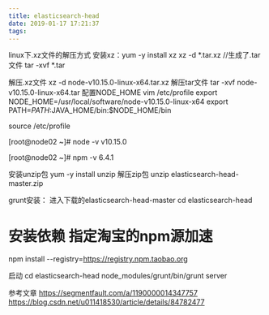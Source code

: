 ```yaml
---
title: elasticsearch-head
date: 2019-01-17 17:21:37
tags:
---
```

linux下.xz文件的解压方式
安装xz：yum -y install xz
xz -d *.tar.xz //生成了.tar文件
tar -xvf *.tar

解压.xz文件
xz -d node-v10.15.0-linux-x64.tar.xz 
解压tar文件
tar -xvf node-v10.15.0-linux-x64.tar
配置NODE_HOME
vim /etc/profile
export NODE_HOME=/usr/local/software/node-v10.15.0-linux-x64
export PATH=$PATH:$JAVA_HOME/bin:$NODE_HOME/bin

source /etc/profile

[root@node02 ~]# node -v
v10.15.0

[root@node02 ~]# npm -v
6.4.1

安装unzip包
yum -y install unzip
解压zip包
unzip elasticsearch-head-master.zip 

grunt安装：
进入下载的elasticsearch-head-master
cd elasticsearch-head
# 安装依赖 指定淘宝的npm源加速
npm install --registry=https://registry.npm.taobao.org

启动
cd elasticsearch-head
node_modules/grunt/bin/grunt server

参考文章
https://segmentfault.com/a/1190000014347757
https://blog.csdn.net/u011418530/article/details/84782477
